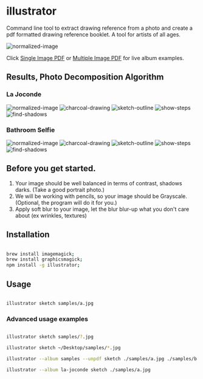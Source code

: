 # illustrator
Command line tool to extract drawing reference from a photo and create a pdf formatted drawing reference booklet. A tool for artists of all ages.

![normalized-image](samples/preview.jpg "PDF file preview")

Click [Single Image PDF](https://github.com/fantasyui-com/illustrator/blob/master/la-joconde.pdf) or
[Multiple Image PDF](https://github.com/fantasyui-com/illustrator/blob/master/my-album.pdf) for live album examples.

## Results, Photo Decomposition Algorithm

### La Joconde

![normalized-image](samples/a.0.jpg "Normalized Image, main reference")
![charcoal-drawing](samples/a.1.jpg "Thick outline drawing")
![sketch-outline](samples/a.2.jpg "Sketch outline with extra details")
![show-steps](samples/a.3.jpg "Shadow reference for up to 8 pencils")
![find-shadows](samples/a.4.jpg "Darkest shadows reference")

### Bathroom Selfie

![normalized-image](samples/b.5.jpg "Normalized Image, main reference")
![charcoal-drawing](samples/b.6.jpg "Thick outline drawing")
![sketch-outline](samples/b.7.jpg "Sketch outline with extra details")
![show-steps](samples/b.8.jpg "Shadow reference for up to 8 pencils")
![find-shadows](samples/b.9.jpg "Darkest shadows reference")

## Before you get started.

1. Your image should be well balanced in terms of contrast, shadows darks. (Take a good portrait photo.)
2. We will be working with pencils, so your image should be Grayscale. (Optional, the program will do it for you.)
3. Apply soft blur to your image, let the blur blur-up what you don't care about (ex wrinkles, textures)


## Installation

```bash

brew install imagemagick;
brew install graphicsmagick;
npm install -g illustrator;

```

## Usage

```bash

illustrator sketch samples/a.jpg

```
### Advanced usage examples

```bash

illustrator sketch samples/?.jpg

illustrator sketch ~/Desktop/samples/*.jpg

illustrator --album samples --unpdf sketch ./samples/a.jpg ./samples/b.jpg

illustrator --album la-joconde sketch ./samples/a.jpg

```
